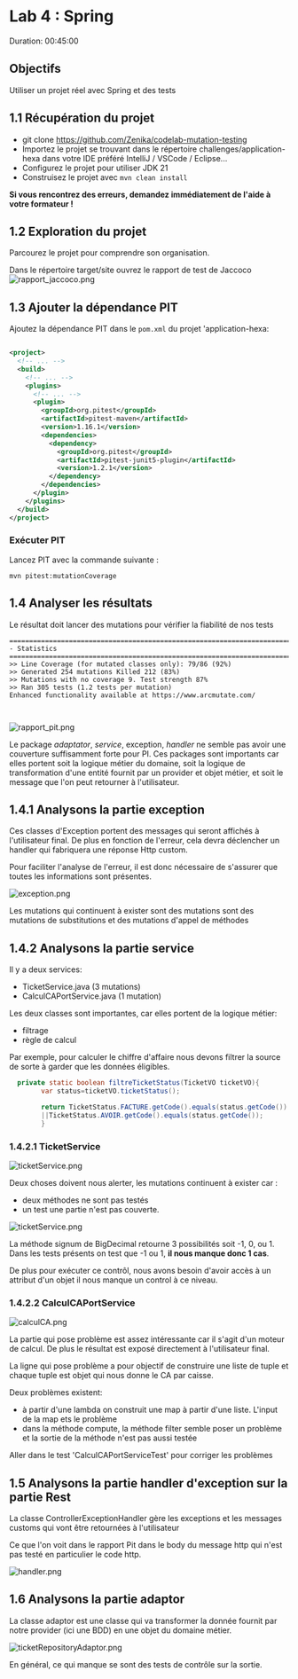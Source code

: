 # Lab 4 : Spring
Duration: 00:45:00

## Objectifs
Utiliser un projet réel avec Spring et des tests

## 1.1 Récupération du projet

- git clone https://github.com/Zenika/codelab-mutation-testing
- Importez le projet se trouvant dans le répertoire challenges/application-hexa dans votre IDE préféré
  IntelliJ / VSCode / Eclipse...
- Configurez le projet pour utiliser JDK 21
- Construisez le projet avec `mvn clean install`

**Si vous rencontrez des erreurs, demandez immédiatement de l'aide à votre formateur !**

## 1.2 Exploration du projet

Parcourez le projet pour comprendre son organisation.

<div class="pb"></div>

Dans le répertoire target/site ouvrez le rapport de test de Jaccoco ![rapport_jaccoco.png](assets/rapport_jaccoco.png)

## 1.3 Ajouter la dépendance PIT

Ajoutez la dépendance PIT dans le `pom.xml` du projet 'application-hexa:

```xml

<project>
  <!-- ... -->
  <build>
    <!-- ... -->
    <plugins>
      <!-- ... -->
      <plugin>
        <groupId>org.pitest</groupId>
        <artifactId>pitest-maven</artifactId>
        <version>1.16.1</version>
        <dependencies>
          <dependency>
            <groupId>org.pitest</groupId>
            <artifactId>pitest-junit5-plugin</artifactId>
            <version>1.2.1</version>
          </dependency>
        </dependencies>
      </plugin>
    </plugins>
  </build>
</project>
```

### Exécuter PIT

Lancez PIT avec la commande suivante :

```shell
mvn pitest:mutationCoverage
```

## 1.4 Analyser les résultats

Le résultat doit lancer des mutations pour vérifier la fiabilité de nos tests

```shell
================================================================================
- Statistics
================================================================================
>> Line Coverage (for mutated classes only): 79/86 (92%)
>> Generated 254 mutations Killed 212 (83%)
>> Mutations with no coverage 9. Test strength 87%
>> Ran 305 tests (1.2 tests per mutation)
Enhanced functionality available at https://www.arcmutate.com/



```

![rapport_pit.png](images/rapport_pit.png)

Le package *adaptator*, *service*, exception, *handler* ne semble pas avoir une couverture suffisamment forte pour PI.
Ces packages sont importants car elles portent soit la logique métier du domaine, soit la logique de transformation
d'une entité fournit par un provider et objet métier, et soit le message que l'on peut retourner à l'utilisateur.

## 1.4.1 Analysons la partie exception

Ces classes d'Exception portent des messages qui seront affichés à l'utilisateur final.
De plus en fonction de l'erreur, cela devra déclencher un handler qui fabriquera une réponse Http custom.

Pour faciliter l'analyse de l'erreur, il est donc nécessaire de s'assurer que toutes les informations sont présentes.

![exception.png](assets/exception.png)

Les mutations qui continuent à exister sont des mutations sont des mutations de substitutions et des mutations d'appel
de méthodes

## 1.4.2 Analysons la partie service

Il y a deux services:

* TicketService.java (3 mutations)
* CalculCAPortService.java (1 mutation)

Les deux classes sont importantes, car elles portent de la logique métier:

* filtrage
* règle de calcul

Par exemple, pour calculer le chiffre d'affaire nous devons filtrer la source de sorte à garder que les données
éligibles.

```java
  private static boolean filtreTicketStatus(TicketVO ticketVO){
        var status=ticketVO.ticketStatus();

        return TicketStatus.FACTURE.getCode().equals(status.getCode())
        ||TicketStatus.AVOIR.getCode().equals(status.getCode());
        }
```

### 1.4.2.1 TicketService

![ticketService.png](assets/ticketService.png)

Deux choses doivent nous alerter, les mutations continuent à exister car :

* deux méthodes ne sont pas testés
* un test une partie n'est pas couverte.

![ticketService.png](assets/ticketService.png)

La méthode signum de BigDecimal retourne 3 possibilités soit -1, 0, ou 1.
Dans les tests présents on test que -1 ou 1, **il nous manque donc 1 cas**.

De plus pour exécuter ce contrôl, nous avons besoin d'avoir accès à un attribut d'un objet il nous manque un control à
ce niveau.

### 1.4.2.2 CalculCAPortService

![calculCA.png](assets/calculCA.png)

La partie qui pose problème est assez intéressante car il s'agit d'un moteur de calcul.
De plus le résultat est exposé directement à l'utilisateur final.

La ligne qui pose problème a pour objectif de construire une liste de tuple et chaque tuple est objet qui nous donne le
CA par caisse.

Deux problèmes existent:

* à partir d'une lambda on construit une map à partir d'une liste. L'input de la map ets le problème
* dans la méthode compute, la méthode filter semble poser un problème et la sortie de la méthode n'est pas aussi testée

Aller dans le test 'CalculCAPortServiceTest' pour corriger les problèmes

## 1.5 Analysons la partie handler d'exception sur la partie Rest

La classe ControllerExceptionHandler gère les exceptions et les messages customs qui vont être retournées à
l'utilisateur

Ce que l'on voit dans le rapport Pit dans le body du message http qui n'est pas testé en particulier le code http.

![handler.png](assets/handler.png)

## 1.6 Analysons la partie adaptor

La classe adaptor est une classe qui va transformer la donnée fournit par notre provider (ici une BDD) en une objet du
domaine
métier.

![ticketRepositoryAdaptor.png](assets/ticketRepositoryAdaptor.png)

En général, ce qui manque se sont des tests de contrôle sur la sortie.



